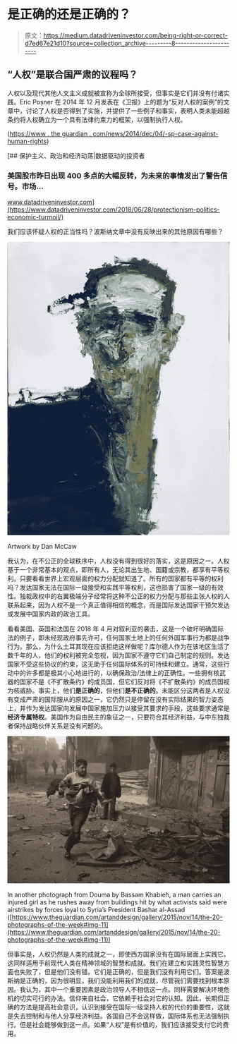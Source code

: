 # 是正确的还是正确的？

> 原文：<https://medium.datadriveninvestor.com/being-right-or-correct-d7ed67e21d10?source=collection_archive---------8----------------------->

## “人权”是联合国严肃的议程吗？

人权以及现代其他人文主义成就被宣称为全球所接受，但事实是它们并没有付诸实践。Eric Posner 在 2014 年 12 月发表在《卫报》上的题为“反对人权的案例”的文章中，讨论了人权是否得到了实施，并提供了一些例子和事实，表明人类未能超越条约将人权确立为一个具有法律约束力的框架，以强制执行人权。

([https://www . the guardian . com/news/2014/dec/04/-sp-case-against-human-rights](https://www.theguardian.com/news/2014/dec/04/-sp-case-against-human-rights))

[](https://www.datadriveninvestor.com/2018/06/28/protectionism-politics-economic-turmoil/) [## 保护主义、政治和经济动荡|数据驱动的投资者

### 美国股市昨日出现 400 多点的大幅反转，为未来的事情发出了警告信号。市场…

www.datadriveninvestor.com](https://www.datadriveninvestor.com/2018/06/28/protectionism-politics-economic-turmoil/) 

我们应该怀疑人权的正当性吗？波斯纳文章中没有反映出来的其他原因有哪些？

![](img/dc30c4687086e3b9643a7a39fdf75eeb.png)

Artwork by Dan McCaw

我认为，在不公正的全球秩序中，人权没有得到很好的落实，这是原因之一。人权基于一个非常基本的观点，即所有人，无论其出生地、国籍或宗教，都享有平等权利。只要看看世界上宏观层面的权力分配就知道了。所有的国家都有平等的权利吗？发达国家无法在国际一级接受和实践平等权利，这也损害了国家一级的有效性。独裁政权中的右翼极端分子经常将这种不公正的权力分配与那些主张人权的人联系起来，因为人权不是一个真正值得相信的概念，而是国际发达国家干预欠发达或发展中国家内政的政治工具。

看看美国、英国和法国在 2018 年 4 月对叙利亚的袭击，这是一个破坏明确国际法的例子，即未经现政府事先许可，任何国家土地上的任何外国军事行为都是战争行为。那么，为什么土耳其现在应该拒绝这样做呢？库尔德人作为在该地区生活了数千年的人，他们的权利被完全忽视，因为国家不遵守它们自己制定的规则。发达国家不受这些协议的约束，这无助于任何国际体系的可持续和建立。通常，这些行动中的许多都是极其小心地进行的，以确保政治/法律上的正确性。一些拥有核武器的国家不是《不扩散条约》的成员国，但它们反对将《不扩散条约》的成员国视为核威胁。事实上，他们**是正确的**，但他们**是不正确的**。未能区分这两者是人权没有变成严肃的国际服从的原因之一，它仍然只是停留在没有实际结果的智力姿态上，并作为发达国家向发展中国家施加压力以接受其要求的手段，这些要求通常是**经济专属特权**。美国作为自由民主的象征之一，只要符合其经济利益，与中东独裁者保持战略伙伴关系是没有问题的。

![](img/e81d085a2471174b25b0ebd9b4b20de3.png)

In another photograph from Douma by Bassam Khabieh, a man carries an injured girl as he rushes away from buildings hit by what activists said were airstrikes by forces loyal to Syria’s President Bashar al-Assad ([https://www.theguardian.com/artanddesign/gallery/2015/nov/14/the-20-photographs-of-the-week#img-11](https://www.theguardian.com/artanddesign/gallery/2015/nov/14/the-20-photographs-of-the-week#img-11))

但事实是，人权仍然是人类的成就之一，即使西方国家没有在国际层面上实践它。这同样适用于前现代人类在精神领域的智慧和成就。我们在建立和实践灵性智慧方面也失败了，但是他们没有错。它们是正确的，但是我们没有利用它们。答案是波斯纳是正确的，因为很明显，我们没能利用我们的成就，尽管我们需要找到根本原因。我认为，其中一个重要因素是政治领导人不相信这一点。同样需要解决环境危机的切实可行的办法。信仰来自社会，它依赖于社会对它的认知。因此，长期但正确的方法是提高社会意识，认识到接受在国际一级坚持人权的代价的重要性，这就是失去控制和与他人分享经济利益。各国自己不会这样做，国际体系也无法强制执行。但是社会能够做到这一点。如果“人权”是有价值的，我们应该接受支付它的费用。